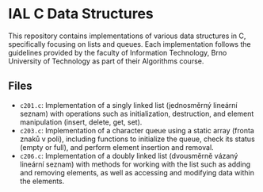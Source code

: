 # IAL C Data Structures

This repository contains implementations of various data structures in C, specifically focusing on lists and queues. Each implementation follows the guidelines provided by the faculty of Information Technology, Brno University of Technology as part of their Algorithms course.

## Files

- `c201.c`: Implementation of a singly linked list (jednosměrný lineární seznam) with operations such as initialization, destruction, and element manipulation (insert, delete, get, set).
- `c203.c`: Implementation of a character queue using a static array (fronta znaků v poli), including functions to initialize the queue, check its status (empty or full), and perform element insertion and removal.
- `c206.c`: Implementation of a doubly linked list (dvousměrně vázaný lineární seznam) with methods for working with the list such as adding and removing elements, as well as accessing and modifying data within the elements.
